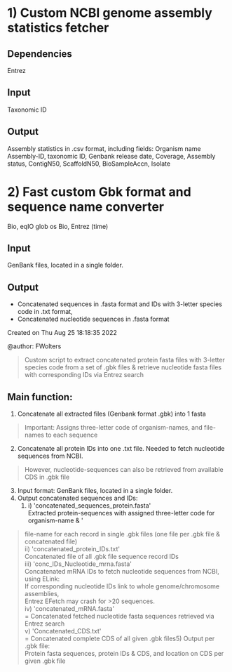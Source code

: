 # 1) Custom NCBI genome assembly statistics fetcher

## Dependencies
Entrez

## Input
Taxonomic ID

## Output
Assembly statistics in .csv format, including fields:
Organism name
Assembly-ID, 
taxonomic ID, 
Genbank release date, 
Coverage, 
Assembly status, 
ContigN50, 
ScaffoldN50, 
BioSampleAccn,
Isolate 

 
# 2) Fast custom Gbk format and sequence name converter

Bio, eqIO
glob
os
Bio, Entrez
(time)

## Input
GenBank files, located in a single folder.

## Output
- Concatenated sequences in .fasta format and IDs with 3-letter species code in .txt format, 
- Concatenated nucleotide sequences in .fasta format


Created on Thu Aug 25 18:18:35 2022  
  
@author: FWolters
  
  
> Custom script to extract concatenated protein fasta files with 3-letter species code from a set of .gbk files & retrieve nucleotide fasta files with corresponding IDs via Entrez search  
  
  
  
 ## Main function: 
 1) Concatenate all extracted files (Genbank format .gbk) into 1 fasta     
> Important: Assigns three-letter code of organism-names, and file-names to each sequence 
 2) Concatenate all protein IDs into one .txt file. Needed to fetch nucleotide sequences from NCBI.    
> However, nucleotide-sequences can also be retrieved from available CDS in .gbk file 
 3) Input format: GenBank files, located in a single folder. 
 4) Output concatenated sequences and IDs:       
	 1) i) 'concatenated_sequences_protein.fasta'  
            Extracted protein-sequences with assigned three-letter code for organism-name &            '
> file-name for each record in single .gbk files (one file per .gbk file & concatenated file)  
            ii) 'concatenated_protein_IDs.txt'            
            Concatenated file of all .gbk file sequence record IDs       
            iii) 'conc_IDs_Nucleotide_mrna.fasta'            
            Concatenated mRNA IDs to fetch nucleotide sequences from NCBI, using ELink:            
            If corresponding nucleotide IDs link to whole genome/chromosome assemblies,            
> Entrez EFetch may crash for >20 sequences.        
            iv) 'concatenated_mRNA.fasta'  
            = Concatenated fetched nucleotide fasta sequences retrieved via Entrez search       
             v) 'Concatenated_CDS.txt'            
             = Concatenated complete CDS of all given .gbk files5) Output per .gbk file:  
> Protein fasta sequences, protein IDs & CDS, and location on CDS per given .gbk file 
